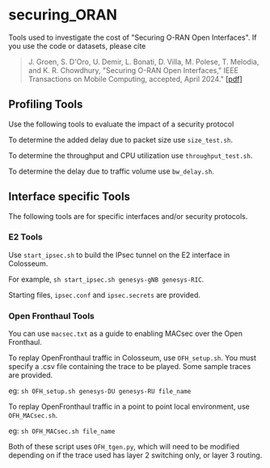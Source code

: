 # securing_ORAN
Tools used to investigate the cost of "Securing O-RAN Open Interfaces". If you use the code or datasets, please cite
> J. Groen, S. D'Oro, U. Demir, L. Bonati, D. Villa, M. Polese, T. Melodia, and K. R. Chowdhury, "Securing O-RAN Open Interfaces," IEEE Transactions on Mobile Computing, accepted, April 2024."
> <a href="https://genesys-lab.org/papers/Securing-ORAN.pdf" target="_blank">[pdf]</a> 

## Profiling Tools
Use the following tools to evaluate the impact of a security protocol

To determine the added delay due to packet size use ```size_test.sh```.

To determine the throughput and CPU utilization use ```throughput_test.sh```.

To determine the delay due to traffic volume use ```bw_delay.sh```.

## Interface specific Tools
The following tools are for specific interfaces and/or security protocols.

### E2 Tools
Use ```start_ipsec.sh``` to build the IPsec tunnel on the E2 interface in Colosseum. 

For example, ```sh start_ipsec.sh genesys-gNB genesys-RIC```.

Starting files, ```ipsec.conf``` and ```ipsec.secrets``` are provided.

### Open Fronthaul Tools
You can use ```macsec.txt``` as a guide to enabling MACsec over the Open Fronthaul.

To replay OpenFronthaul traffic in Colosseum, use ```OFH_setup.sh```. You must specify a .csv file containing the trace to be played. Some sample traces are provided.

eg: ```sh OFH_setup.sh genesys-DU genesys-RU file_name```

To replay OpenFronthaul traffic in a point to point local environment, use ```OFH_MACsec.sh```.

eg: ```sh OFH_MACsec.sh file_name```

Both of these script uses ```OFH_tgen.py```, which will need to be modified depending on if the trace used has layer 2 switching only, or layer 3 routing. 

